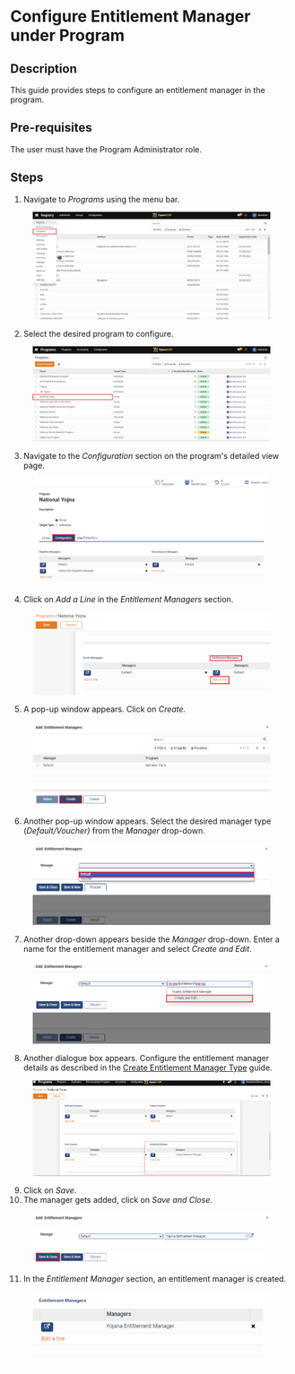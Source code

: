# Configure Entitlement Manager under Program

## Description

This guide provides steps to configure an entitlement manager in the program.

## Pre-requisites

The user must have the Program Administrator role.

## Steps

1. Navigate to _Programs_ using the menu bar.

<figure><img src="../../../../.gitbook/assets/home-page-openg2p.png" alt=""><figcaption></figcaption></figure>

2. Select the desired program to configure.

<figure><img src="../../../../.gitbook/assets/all-programs-openg2p (3).png" alt=""><figcaption></figcaption></figure>

3. Navigate to the _Configuration_ section on the program's detailed view page.

<figure><img src="../../../../.gitbook/assets/configure-entitlement-voucher-configuration (3).png" alt=""><figcaption></figcaption></figure>

4. Click on _Add a Line_ in the _Entitlement Managers_ section.

<figure><img src="../../../../.gitbook/assets/entitlement-manager-addline (1).PNG" alt=""><figcaption></figcaption></figure>

5. A pop-up window appears. Click on _Create._

<figure><img src="../../../../.gitbook/assets/configure-entitlement-voucher-popup (1).png" alt=""><figcaption></figcaption></figure>

6. Another pop-up window appears. Select the desired manager type (_Default/Voucher)_ from the _Manager_ drop-down.

<figure><img src="../../../../.gitbook/assets/entitlement-manager-default (4).png" alt=""><figcaption></figcaption></figure>

7. Another drop-down appears beside the _Manager_ drop-down. Enter a name for the entitlement manager and select _Create and Edit_.

<figure><img src="../../../../.gitbook/assets/created-and-edit-entitlement-manager.png" alt=""><figcaption></figcaption></figure>

8. Another dialogue box appears. Configure the entitlement manager details as described in the [Create Entitlement Manager Type](../../entitlement/user-guides/create-entitlement-manager-type/) guide.

<figure><img src="../../../../.gitbook/assets/default-entitlement-manager.png" alt=""><figcaption></figcaption></figure>

9. Click on _Save_.
10. The manager gets added, click on _Save and Close_.

<figure><img src="../../../../.gitbook/assets/entitlemet-manager-save-close (2).png" alt=""><figcaption></figcaption></figure>

11. In the _Entitlement Manager_ section, an entitlement manager is created.

<figure><img src="../../../../.gitbook/assets/entitlement-manafer-saved.PNG" alt=""><figcaption></figcaption></figure>

